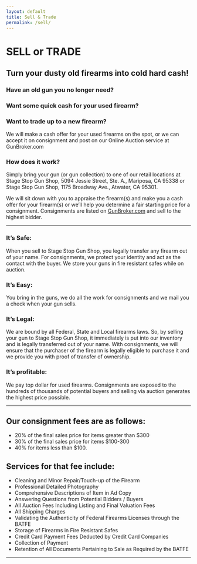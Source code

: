 ```yaml
---
layout: default
title: Sell & Trade
permalink: /sell/
---
```


# SELL or TRADE

## Turn your dusty old firearms into cold hard cash!

### Have an old gun you no longer need?
### Want some quick cash for your used firearm?
### Want to trade up to a new firearm?

We will make a cash offer for your used firearms on the spot, or we can accept it on consignment and post on our Online Auction service at GunBroker.com

### How does it work?
Simply bring your gun (or gun collection) to one of our retail locations at Stage Stop Gun Shop, 5094 Jessie Street, Ste. A.,  Mariposa, CA  95338 or Stage Stop Gun Shop, 1175 Broadway Ave.,  Atwater, CA  95301.

We will sit down with you to appraise the firearm(s) and make you a cash offer for your firearm(s) or we’ll help you determine a fair starting price for a consignment. Consignments are listed on <a href="http://www.gunbroker.com/Auction/BI.aspx?IncludeSellers=2068753" target="_blank">GunBroker.com</a> and sell to the highest bidder.

<hr>

### It’s Safe:
When you sell to Stage Stop Gun Shop, you legally transfer any firearm out of your name. For consignments, we protect your identity and act as the contact with the buyer. We store your guns in fire resistant safes while on auction.

### It’s Easy:
You bring in the guns, we do all the work for consignments and we mail you a check when your gun sells.

### It’s Legal:
We are bound by all Federal, State and Local firearms laws. So, by selling your gun to Stage Stop Gun Shop, it immediately is put into our inventory and is legally transferred out of your name. With consignments, we will ensure that the purchaser of the firearm is legally eligible to purchase it and we provide you with proof of transfer of ownership.

### It’s profitable:
We pay top dollar for used firearms. Consignments are exposed to the hundreds of thousands of potential buyers and selling via auction generates the highest price possible.

<hr>

## Our consignment fees are as follows:

- 20% of the final sales price for items greater than $300  
- 30% of the final sales price for items $100-300  
- 40% for items less than $100.  

## Services for that fee include:

- Cleaning and Minor Repair/Touch-up of the Firearm
- Professional Detailed Photography
- Comprehensive Descriptions of Item in Ad Copy
- Answering Questions from Potential Bidders / Buyers
- All Auction Fees Including Listing and Final Valuation Fees
- All Shipping Charges
- Validating the Authenticity of Federal Firearms Licenses through the BATFE
- Storage of Firearms in Fire Resistant Safes
- Credit Card Payment Fees Deducted by Credit Card Companies
- Collection of Payment
- Retention of All Documents Pertaining to Sale as Required by the BATFE

<hr>